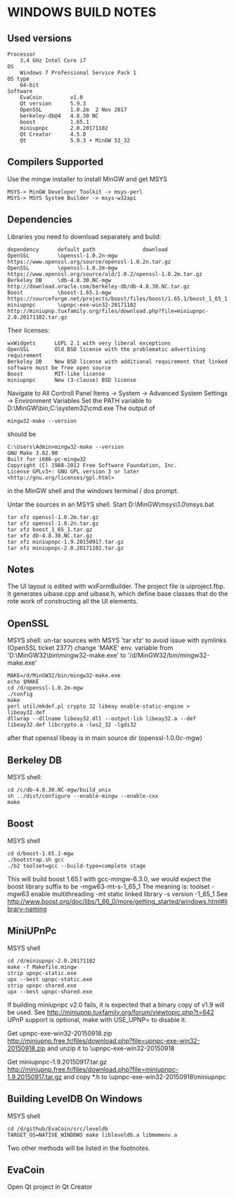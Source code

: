 WINDOWS BUILD NOTES
===================

Used versions
----------------
    Processor
        3,4 GHz Intel Core i7
    OS
        Windows 7 Professional Service Pack 1
    OS type
        64-bit
    Software
        EvaCoin         v1.0
        Qt version      5.9.3
        OpenSSL         1.0.2m  2 Nov 2017
        berkeley-db@4   4.8.30 NC
        boost           1.65.1
        miniupnpc       2.0.20171102
        Qt Creator      4.5.0
        Qt              5.9.3 + MinGW 53_32
        
Compilers Supported
-------------------

Use the mingw installer to install MinGW and get MSYS 
   
    MSYS-> MinGW Developer Toolkit -> msys-perl
    MSYS-> MSYS System Builder -> msys-w32api

Dependencies
------------
Libraries you need to download separately and build:

    dependency      default path               download
    OpenSSL         \openssl-1.0.2n-mgw        https://www.openssl.org/source/openssl-1.0.2n.tar.gz
    OpenSSL         \openssl-1.0.2m-mgw        https://www.openssl.org/source/old/1.0.2/openssl-1.0.2m.tar.gz
    Berkeley DB     \db-4.8.30.NC-mgw          http://download.oracle.com/berkeley-db/db-4.8.30.NC.tar.gz
    Boost           \boost-1.65.1-mgw          https://sourceforge.net/projects/boost/files/boost/1.65.1/boost_1_65_1.tar.gz/download
    miniupnpc       \upnpc-exe-win32-20171102  http://miniupnp.tuxfamily.org/files/download.php?file=miniupnpc-2.0.20171102.tar.gz

Their licenses:

    wxWidgets      LGPL 2.1 with very liberal exceptions
    OpenSSL        Old BSD license with the problematic advertising requirement
    Berkeley DB    New BSD license with additional requirement that linked software must be free open source
    Boost          MIT-like license
    miniupnpc      New (3-clause) BSD license
   
Navigate to All Controll Panel Items -> System -> Advanced System Settings -> Environment Variables
Set the PATH variable to D:\MinGW\bin;C:\system32\cmd.exe
The output of
    
    mingw32-make --version
    
should be

    C:\Users\Admin>mingw32-make --version
    GNU Make 3.82.90
    Built for i686-pc-mingw32
    Copyright (C) 1988-2012 Free Software Foundation, Inc.
    License GPLv3+: GNU GPL version 3 or later <http://gnu.org/licenses/gpl.html>
    
in the MinGW shell and the windows terminal / dos prompt.

Untar the sources in an MSYS shell. Start D:\MinGW\msys\1.0\msys.bat

    tar xfz openssl-1.0.2m.tar.gz
    tar xfz openssl-1.0.2n.tar.gz
    tar xfz boost_1_65_1.tar.gz
    tar xfz db-4.8.30.NC.tar.gz
    tar xfz miniupnpc-1.9.20150917.tar.gz
    tar xfz miniupnpc-2.0.20171102.tar.gz
    
Notes
-----
The UI layout is edited with wxFormBuilder.  The project file is
uiproject.fbp.  It generates uibase.cpp and uibase.h, which define base
classes that do the rote work of constructing all the UI elements.

OpenSSL
-------
MSYS shell:
un-tar sources with MSYS 'tar xfz' to avoid issue with symlinks (OpenSSL ticket 2377)
change 'MAKE' env. variable from 'D:\MinGW32\bin\mingw32-make.exe' to '/d/MinGW32/bin/mingw32-make.exe'

    MAKE=/d/MinGW32/bin/mingw32-make.exe
    echo $MAKE
    cd /d/openssl-1.0.2m-mgw
    ./config
    make
    perl util/mkdef.pl crypto 32 libeay enable-static-engine > libeay32.def
    dllwrap --dllname libeay32.dll --output-lib libeay32.a --def libeay32.def libcrypto.a -lws2_32 -lgdi32

after that openssl libeay is in main source dir (openssl-1.0.0c-mgw)

Berkeley DB
-----------
MSYS shell:

    cd /c/db-4.8.30.NC-mgw/build_unix
    sh ../dist/configure --enable-mingw --enable-cxx
    make

Boost
-----
MSYS shell

    cd d/boost-1.65.1-mgw
    ./bootstrap.sh gcc
    ./b2 toolset=gcc --build-type=complete stage

This will build boost 1.65.1 with gcc-mingw-6.3.0, we would expect the boost library suffix to be -mgw63-mt-s-1_65_1
The meaning is: toolset -mgw63 enable multithreading -mt static linked library -s version -1_65_1
See http://www.boost.org/doc/libs/1_66_0/more/getting_started/windows.html#library-naming


MiniUPnPc
---------

MSYS shell

    cd /d/miniupnpc-2.0.20171102
    make -f Makefile.mingw
    strip upnpc-static.exe
    upx --best upnpc-static.exe
    strip upnpc-shared.exe
    upx --best upnpc-shared.exe


If building miniupnpc v2.0 fails, it is expected that a binary copy of v1.9 will be used.
See http://miniupnp.tuxfamily.org/forum/viewtopic.php?t=642
UPnP support is optional, make with USE_UPNP= to disable it.

Get upnpc-exe-win32-20150918.zip http://miniupnp.free.fr/files/download.php?file=upnpc-exe-win32-20150918.zip
and unzip it to \upnpc-exe-win32-20150918

Get miniupnpc-1.9.20150917.tar.gz http://miniupnp.free.fr/files/download.php?file=miniupnpc-1.9.20150917.tar.gz
and copy *.h to \upnpc-exe-win32-20150918\miniupnpc

Building LevelDB On Windows
---------------------------

MSYS shell 

    cd /d/github/EvaCoin/src/leveldb
    TARGET_OS=NATIVE_WINDOWS make libleveldb.a libmemenv.a
    
Two other methods will be listed in the footnotes.
     
EvaCoin
------- 

Open Qt project in Qt Creator
